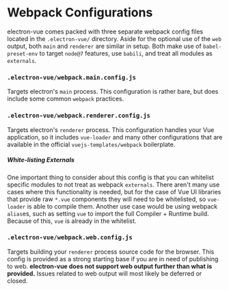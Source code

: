 # Webpack Configurations

electron-vue comes packed with three separate webpack config files located in the `.electron-vue/` directory. Aside for the optional use of the `web` output, both `main` and `renderer` are similar in setup. Both make use of `babel-preset-env` to target `node@7` features, use `babili`, and treat all modules as `externals`.

### `.electron-vue/webpack.main.config.js`

Targets electron's `main` process. This configuration is rather bare, but does include some common `webpack` practices.

### `.electron-vue/webpack.renderer.config.js`

Targets electron's `renderer` process. This configuration handles your Vue application, so it includes `vue-loader` and many other configurations that are available in the official `vuejs-templates/webpack` boilerplate.

##### White-listing Externals

One important thing to consider about this config is that you can whitelist specific modules to not treat as webpack `externals`. There aren't many use cases where this functionality is needed, but for the case of Vue UI libraries that provide raw `*.vue` components they will need to be whitelisted, so `vue-loader` is able to compile them. Another use case would be using webpack `alias`es, such as setting `vue` to import the full Compiler + Runtime build. Because of this, `vue` is already in the whitelist.

### `.electron-vue/webpack.web.config.js`

Targets building your `renderer` process source code for the browser. This config is provided as a strong starting base if you are in need of publishing to web. **electron-vue does not support web output further than what is provided.** Issues related to web output will most likely be deferred or closed.

